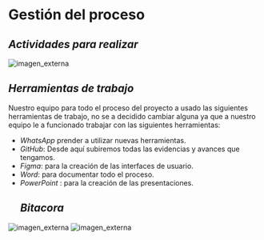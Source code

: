 # Gestión del proceso
## *Actividades para realizar*
![imagen_externa](https://github.com/gaeluwu29/Tecnomins/blob/main/1.7.%20Documentos_generales/Captura%20de%20pantalla%202024-12-01%20190415.png)
## *Herramientas de trabajo*
Nuestro equipo para todo el proceso del proyecto a usado las siguientes herramientas de trabajo, no se a decidido cambiar alguna ya que a nuestro equipo le a funcionado trabajar con las siguientes herramientas:
- *WhatsApp* prender a utilizar nuevas herramientas.
- *GitHub*: Desde aquí subiremos todas las evidencias y avances que tengamos.
- *Figma*: para la creación de las interfaces de usuario.
- *Word*: para documentar todo el proceso.
- *PowerPoint* : para la creación de las presentaciones.
  ## *Bitacora*
![imagen_externa](https://github.com/gaeluwu29/Tecnomins/blob/main/1.7.%20Documentos_generales/Captura%20de%20pantalla%202024-12-01%20190028.png)
![imagen_externa]()

